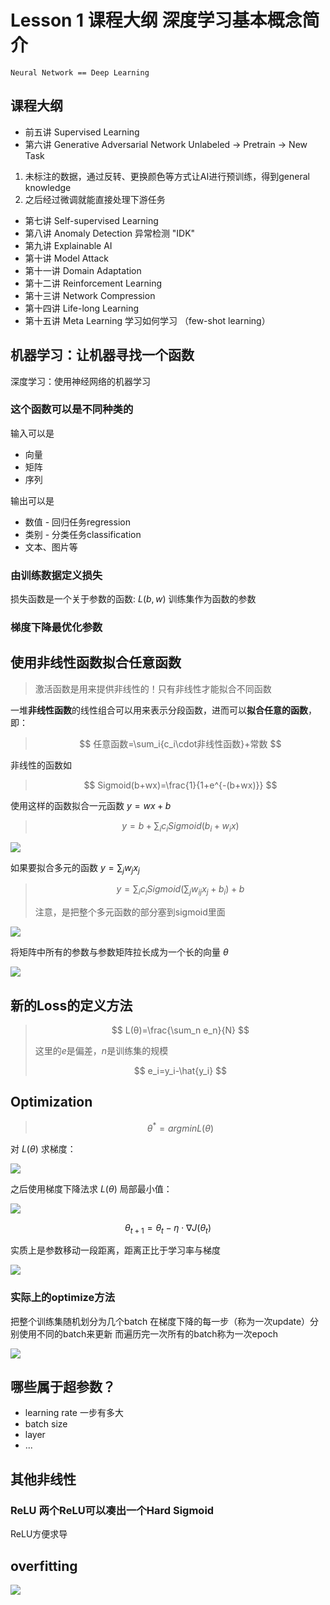 # Lesson 1 课程大纲 深度学习基本概念简介

`Neural Network == Deep Learning`

## 课程大纲

+ 前五讲 Supervised Learning
+ 第六讲 Generative Adversarial Network
  Unlabeled -> Pretrain -> New Task

1. 未标注的数据，通过反转、更换颜色等方式让AI进行预训练，得到general knowledge
2. 之后经过微调就能直接处理下游任务

+ 第七讲 Self-supervised Learning
+ 第八讲 Anomaly Detection 异常检测 "IDK"
+ 第九讲 Explainable AI
+ 第十讲 Model Attack
+ 第十一讲 Domain Adaptation
+ 第十二讲 Reinforcement Learning
+ 第十三讲 Network Compression
+ 第十四讲 Life-long Learning
+ 第十五讲 Meta Learning 学习如何学习 （few-shot learning）

## 机器学习：让机器寻找一个函数

深度学习：使用神经网络的机器学习

### 这个函数可以是不同种类的

输入可以是

+ 向量
+ 矩阵
+ 序列

输出可以是

+ 数值 - 回归任务regression
+ 类别 - 分类任务classification
+ 文本、图片等

### 由训练数据定义损失

损失函数是一个关于参数的函数: $L(b,w)$
训练集作为函数的参数

### 梯度下降最优化参数

## 使用非线性函数拟合任意函数

> 激活函数是用来提供非线性的！只有非线性才能拟合不同函数

一堆**非线性函数**的线性组合可以用来表示分段函数，进而可以**拟合任意的函数**，即：

> $$
> 任意函数=\sum_i{c_i\cdot非线性函数}+常数
> $$

非线性的函数如

> $$
> Sigmoid(b+wx)=\frac{1}{1+e^{-(b+wx)}}
> $$

使用这样的函数拟合一元函数 $y=wx+b$

> $$
> y=b+\sum_i c_iSigmoid(b_i+w_ix)
> $$

![](assets/20250722_151124_image.png)

如果要拟合多元的函数 $y=\sum_j w_jx_j$

> $$
> y=\sum_i c_i Sigmoid(\sum_j w_{ij}x_j+b_i)+b
> $$
> 
> 注意，是把整个多元函数的部分塞到sigmoid里面

![](assets/20250722_213819_image.png)

将矩阵中所有的参数与参数矩阵拉长成为一个长的向量 $θ$

![](assets/20250722_214229_image.png)

## 新的Loss的定义方法

> $$
> L(θ)=\frac{\sum_n e_n}{N}
> $$
> 
> 这里的$e$是偏差，$n$是训练集的规模
> 
> $$
> e_i=y_i-\hat{y_i}
> $$

## Optimization

> $$
> θ^*=arg min L(θ)
> $$

对 $L(θ)$ 求梯度：

![](assets/20250722_222912_image.png)

之后使用梯度下降法求 $L(θ)$ 局部最小值：

![](assets/20250722_222940_image.png)

$$
\theta_{t+1} = \theta_t - \eta \cdot \nabla J(\theta_t)
$$

实质上是参数移动一段距离，距离正比于学习率与梯度

![](assets/20250722_223109_image.png)

### 实际上的optimize方法

把整个训练集随机划分为几个batch
在梯度下降的每一步（称为一次update）分别使用不同的batch来更新
而遍历完一次所有的batch称为一次epoch

![](assets/20250722_223445_image.png)

## 哪些属于超参数？

- learning rate 一步有多大
- batch size
- layer
- ...

## 其他非线性

### ReLU 两个ReLU可以凑出一个Hard Sigmoid

ReLU方便求导

## overfitting

![](assets/20250722_230202_image.png)

